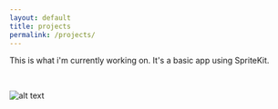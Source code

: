 ```yaml
---
layout: default
title: projects
permalink: /projects/
---
```


This is what i'm currently working on. It's a basic app using SpriteKit.


&nbsp;
&nbsp;

<p align="center">

![alt text](https://shahriaahmed.github.io/assets/photography/gifs/ezgif.com-video-to-gif.gif)

</p>
